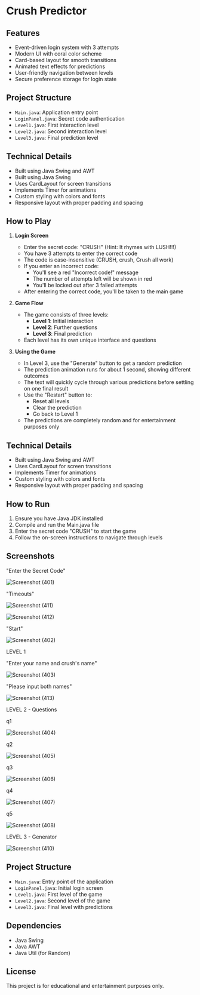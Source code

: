 # Crush Predictor 

## Features

- Event-driven login system with 3 attempts
- Modern UI with coral color scheme
- Card-based layout for smooth transitions
- Animated text effects for predictions
- User-friendly navigation between levels
- Secure preference storage for login state

## Project Structure

- `Main.java`: Application entry point
- `LoginPanel.java`: Secret code authentication
- `Level1.java`: First interaction level
- `Level2.java`: Second interaction level
- `Level3.java`: Final prediction level

## Technical Details

- Built using Java Swing and AWT
- Built using Java Swing
- Uses CardLayout for screen transitions
- Implements Timer for animations
- Custom styling with colors and fonts
- Responsive layout with proper padding and spacing

## How to Play

1. **Login Screen**
   - Enter the secret code: "CRUSH" (Hint: It rhymes with LUSH!!!)
   - You have 3 attempts to enter the correct code
   - The code is case-insensitive (CRUSH, crush, Crush all work)
   - If you enter an incorrect code:
     - You'll see a red "Incorrect code!" message
     - The number of attempts left will be shown in red
     - You'll be locked out after 3 failed attempts
   - After entering the correct code, you'll be taken to the main game

2. **Game Flow**
   - The game consists of three levels:
     - **Level 1**: Initial interaction
     - **Level 2**: Further questions
     - **Level 3**: Final prediction
   - Each level has its own unique interface and questions

3. **Using the Game**
   - In Level 3, use the "Generate" button to get a random prediction
   - The prediction animation runs for about 1 second, showing different outcomes
   - The text will quickly cycle through various predictions before settling on one final result
   - Use the "Restart" button to:
     - Reset all levels
     - Clear the prediction
     - Go back to Level 1
   - The predictions are completely random and for entertainment purposes only

## Technical Details

- Built using Java Swing and AWT
- Uses CardLayout for screen transitions
- Implements Timer for animations
- Custom styling with colors and fonts
- Responsive layout with proper padding and spacing

## How to Run

1. Ensure you have Java JDK installed
2. Compile and run the Main.java file
3. Enter the secret code "CRUSH" to start the game
4. Follow the on-screen instructions to navigate through levels

## Screenshots

"Enter the Secret Code"

![Screenshot (401)](https://github.com/user-attachments/assets/36d2e567-5386-44ab-80f0-9253d1d1eabc)

"Timeouts"

![Screenshot (411)](https://github.com/user-attachments/assets/5a8d4d13-0ccb-4fc7-8f80-51cf7f8dcf87)

![Screenshot (412)](https://github.com/user-attachments/assets/4e18f0c2-5486-42eb-b776-f3af763d47f1)



"Start"

![Screenshot (402)](https://github.com/user-attachments/assets/634266e0-57fb-4e6c-91dc-dc23c04d2ab0)

LEVEL 1

"Enter your name and crush's name"

![Screenshot (403)](https://github.com/user-attachments/assets/f501aa8a-e73c-4c56-a224-365ebc2b31d7)

"Please input both names"

![Screenshot (413)](https://github.com/user-attachments/assets/f0301612-0e9c-484e-a3c5-9b5a0257404c)


LEVEL 2 - Questions

q1 

![Screenshot (404)](https://github.com/user-attachments/assets/338addc5-84dc-46f9-8e3d-5218676260d8)

q2

![Screenshot (405)](https://github.com/user-attachments/assets/d4f92e92-9f60-4e45-a8af-fe9da51c9974)

q3

![Screenshot (406)](https://github.com/user-attachments/assets/40282dc7-ca0d-4856-bcf6-363f9f08990f)

q4

![Screenshot (407)](https://github.com/user-attachments/assets/1c8267ff-3eef-43e0-9977-25fa0da43da8)

q5

![Screenshot (408)](https://github.com/user-attachments/assets/74cb350b-47cc-492a-a774-5bd3fb70fc36)

LEVEL 3 - Generator

![Screenshot (410)](https://github.com/user-attachments/assets/410786aa-7437-46f4-9ff6-875341b3b90d)


## Project Structure

- `Main.java`: Entry point of the application
- `LoginPanel.java`: Initial login screen
- `Level1.java`: First level of the game
- `Level2.java`: Second level of the game
- `Level3.java`: Final level with predictions

## Dependencies

- Java Swing
- Java AWT
- Java Util (for Random)

## License

This project is for educational and entertainment purposes only.

